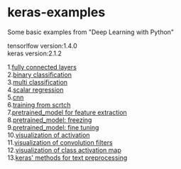 # keras-examples
Some basic examples from "Deep Learning with Python" </br>

tensorlfow version:1.4.0</br>
keras version:2.1.2</br>

1.<a href="https://github.com/mjDelta/keras-examples/blob/master/ex01_fc.ipynb">fully connected layers</a></br>
2.<a href="https://github.com/mjDelta/keras-examples/blob/master/ex02_Binary%20Classification.ipynb">binary classification</a></br>
3.<a href="https://github.com/mjDelta/keras-examples/blob/master/ex03_multi%20classification.pynb">multi classification</a></br>
4.<a href="https://github.com/mjDelta/keras-examples/blob/master/ex04_regression.ipynb">scalar regression</a></br>
5.<a href="https://github.com/mjDelta/keras-examples/blob/master/ex05_cnn.ipynb">cnn</a></br>
6.<a href="https://github.com/mjDelta/keras-examples/blob/master/ex06_training_from_scratch.ipynb">training from scrtch</a></br>
7.<a href="https://github.com/mjDelta/keras-examples/blob/master/ex07_feature_extraction.ipynb">pretrained_model for feature extraction</a></br>
8.<a href="https://github.com/mjDelta/keras-examples/blob/master/ex08_freeze_pretrained_model.ipynb">pretrained_model: freezing</a></br>
9.<a href="https://github.com/mjDelta/keras-examples/blob/master/ex09_fine_tuning.ipynb">pretrained_model: fine tuning</a></br>
10.<a href="https://github.com/mjDelta/keras-examples/blob/master/ex10_visualize_activations.ipynb">visualization of activation</a></br>
11.<a href="https://github.com/mjDelta/keras-examples/blob/master/ex11_visualize_conv_filters.ipynb">visualization of convolution filters</a></br>
12.<a href="https://github.com/mjDelta/keras-examples/blob/master/ex12_class_activation_map.ipynb">visualization of class activation map</a></br>
13.<a href="https://github.com/mjDelta/keras-examples/blob/master/ex13_text_processing.ipynb">keras' methods for text preprocessing</a></br>
